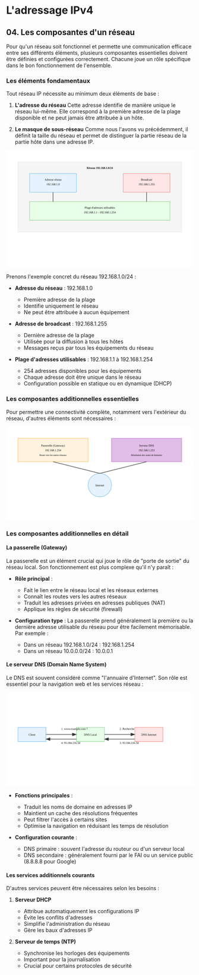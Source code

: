 # L'adressage IPv4

## 04. Les composantes d'un réseau

Pour qu'un réseau soit fonctionnel et permette une communication efficace entre ses différents éléments, plusieurs composantes essentielles doivent être définies et configurées correctement. Chacune joue un rôle spécifique dans le bon fonctionnement de l'ensemble.

### Les éléments fondamentaux

Tout réseau IP nécessite au minimum deux éléments de base :

1. **L'adresse du réseau**
   Cette adresse identifie de manière unique le réseau lui-même. Elle correspond à la première adresse de la plage disponible et ne peut jamais être attribuée à un hôte.

2. **Le masque de sous-réseau**
   Comme nous l'avons vu précédemment, il définit la taille du réseau et permet de distinguer la partie réseau de la partie hôte dans une adresse IP.

<img src="https://raw.githubusercontent.com/No-Name-Academy/Networking-for-noobs/refs/heads/main/1-2-Adressage-ipv4/Sources/04-001.svg">

Prenons l'exemple concret du réseau 192.168.1.0/24 :

- **Adresse du réseau** : 192.168.1.0
  - Première adresse de la plage
  - Identifie uniquement le réseau
  - Ne peut être attribuée à aucun équipement

- **Adresse de broadcast** : 192.168.1.255
  - Dernière adresse de la plage
  - Utilisée pour la diffusion à tous les hôtes
  - Messages reçus par tous les équipements du réseau

- **Plage d'adresses utilisables** : 192.168.1.1 à 192.168.1.254
  - 254 adresses disponibles pour les équipements
  - Chaque adresse doit être unique dans le réseau
  - Configuration possible en statique ou en dynamique (DHCP)

### Les composantes additionnelles essentielles

Pour permettre une connectivité complète, notamment vers l'extérieur du réseau, d'autres éléments sont nécessaires :

<img src="https://raw.githubusercontent.com/No-Name-Academy/Networking-for-noobs/refs/heads/main/1-2-Adressage-ipv4/Sources/04-002.svg">

### Les composantes additionnelles en détail

#### La passerelle (Gateway)

La passerelle est un élément crucial qui joue le rôle de "porte de sortie" du réseau local. Son fonctionnement est plus complexe qu'il n'y paraît :

- **Rôle principal** :
  * Fait le lien entre le réseau local et les réseaux externes
  * Connaît les routes vers les autres réseaux
  * Traduit les adresses privées en adresses publiques (NAT)
  * Applique les règles de sécurité (firewall)

- **Configuration type** :
  La passerelle prend généralement la première ou la dernière adresse utilisable du réseau pour être facilement mémorisable. Par exemple :
  * Dans un réseau 192.168.1.0/24 : 192.168.1.254
  * Dans un réseau 10.0.0.0/24 : 10.0.0.1

#### Le serveur DNS (Domain Name System)

Le DNS est souvent considéré comme "l'annuaire d'Internet". Son rôle est essentiel pour la navigation web et les services réseau :

<img src="https://raw.githubusercontent.com/No-Name-Academy/Networking-for-noobs/refs/heads/main/1-2-Adressage-ipv4/Sources/04-003.svg">

- **Fonctions principales** :
  * Traduit les noms de domaine en adresses IP
  * Maintient un cache des résolutions fréquentes
  * Peut filtrer l'accès à certains sites
  * Optimise la navigation en réduisant les temps de résolution

- **Configuration courante** :
  * DNS primaire : souvent l'adresse du routeur ou d'un serveur local
  * DNS secondaire : généralement fourni par le FAI ou un service public (8.8.8.8 pour Google)

#### Les services additionnels courants

D'autres services peuvent être nécessaires selon les besoins :

1. **Serveur DHCP**
   - Attribue automatiquement les configurations IP
   - Évite les conflits d'adresses
   - Simplifie l'administration du réseau
   - Gère les baux d'adresses IP

2. **Serveur de temps (NTP)**
   - Synchronise les horloges des équipements
   - Important pour la journalisation
   - Crucial pour certains protocoles de sécurité
